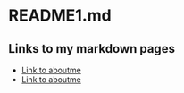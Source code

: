 # README1.md
## Links to my markdown pages 
- [Link to aboutme](https://github.com/shelbo726/README1.md/blob/main/aboutme.md)
- [Link to aboutme](https://github.com/shelbo726/README1.md/edit/main/Link.md)
